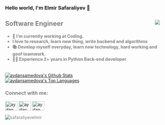### Hello world, I'm Elmir Safaraliyev 👋

<img src="https://media.giphy.com/media/RbDKaczqWovIugyJmW/giphy.gif" align="right" >
<font align="left"  color="gray"><h2> Software Engineer </h2>
<h4 align="left"> 
 <ul>
<li>🔭 I’m currently working at Coding.</li>
 <li>I love to research, learn new thing, write backend and algorithms </li>
 <li>
📚 Develop myself everyday, learn new technology, hard working and goof teamwork.</li>
 <li>👨‍💻 Experience 2+ years in Python Back-end developer</li>
</ul>
</h4>
<font/>

 
 
 <br/><a href="https://github.com/aydansamedova/github-readme-stats"><img alt="aydansamedova's Github Stats" src="https://github-readme-stats.vercel.app/api?username=safaraliyevelmir&show_icons=true&count_private=true&theme=tokyonight&hide_border=true" /></a>
    <br/>
  <a href="https://github.com/aydansamedova/github-readme-stats"><img alt="aydansamedova's Top Languages" src="https://github-readme-stats.vercel.app/api/top-langs/?username=safaraliyevelmir&langs_count=8&count_private=true&layout=compact&theme=tokyonight&hide_border=true" /></a>
  <br/>
 
 


 <h3 align="left">Connect with me:</h3>
<p align="left">
<a href="https://www.linkedin.com/in/elmirsafaraliyev/" target="blank"><img align="center" src="https://raw.githubusercontent.com/rahuldkjain/github-profile-readme-generator/master/src/images/icons/Social/linked-in-alt.svg" alt="aydan samedova" height="30" width="40" /></a>
<a href="https://www.facebook.com/elmir.safaraliyev.9" target="blank"><img align="center" src="https://raw.githubusercontent.com/rahuldkjain/github-profile-readme-generator/master/src/images/icons/Social/facebook.svg" alt="aydan samedova" height="30" width="40" /></a>
<a href="https://www.instagram.com/elmirsafaraliyev/?hl=en" target="blank"><img align="center" src="https://raw.githubusercontent.com/rahuldkjain/github-profile-readme-generator/master/src/images/icons/Social/instagram.svg" alt="aydanmad_" height="30" width="40" /></a>
</p>

<p><img align="center" src="https://github-readme-streak-stats.herokuapp.com/?user=safaraliyevelmir" alt="safaraliyevelmir" /></p>
